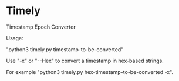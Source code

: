 # Timely
Timestamp Epoch Converter


Usage:

"python3 timely.py timestamp-to-be-converted"

Use "-x" or "--Hex" to convert a timestamp in hex-based strings.

For example "python3 timely.py hex-timestamp-to-be-converted -x". 
